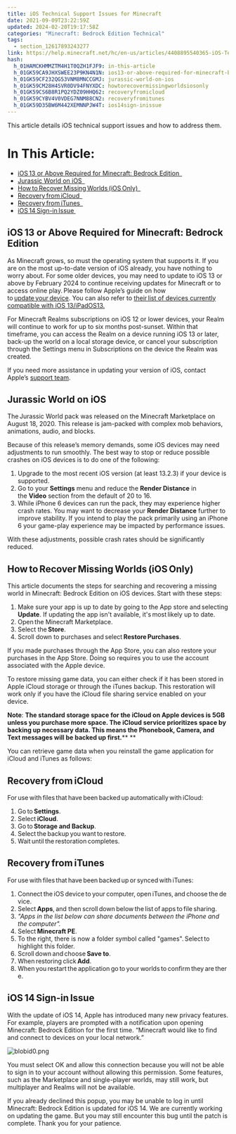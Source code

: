 ```yaml
---
title: iOS Technical Support Issues for Minecraft
date: 2021-09-09T23:22:59Z
updated: 2024-02-20T19:17:58Z
categories: "Minecraft: Bedrock Edition Technical"
tags:
  - section_12617893243277
link: https://help.minecraft.net/hc/en-us/articles/4408895540365-iOS-Technical-Support-Issues-for-Minecraft
hash:
  h_01HAMCKHMMZTM4H1T0QZH1FJF9: in-this-article
  h_01GK59CA9JHXSWEE23P9KN4N1N: ios13-or-above-required-for-minecraft-bedrock-edition
  h_01GK59CF232QG53VNM8MNCCGMJ: jurassic-world-on-ios
  h_01GK59CM28H4SVR0DV94FNYXDC: howtorecovermissingworldsiosonly
  h_01GK59CS6B8R1PQ2YDZ09HHQ62: recoveryfromicloud
  h_01GK59CYBV4V0VDEG7NNM88CN2: recoveryfromitunes
  h_01GK59D35BW6M442XEMNNPJW4T: ios14sign-inissue
---
```


This article details iOS technical support issues and how to address them.

# In This Article:

- [iOS 13 or Above Required for Minecraft: Bedrock Edition  ](#ios13-or-above-required-for-minecraft-bedrock-edition)
- [Jurassic World on iOS  ](#jurassic-world-on-ios)
- [How to Recover Missing Worlds (iOS Only)  ](#howtorecovermissingworldsiosonly)
- [Recovery from iCloud  ](#recoveryfromicloud)
- [Recovery from iTunes  ](#recoveryfromitunes)
- [iOS 14 Sign-in Issue ](#ios14sign-inissue)

## iOS 13 or Above Required for Minecraft: Bedrock Edition  

As Minecraft grows, so must the operating system that supports it. If you are on the most up-to-date version of iOS already, you have nothing to worry about. For some older devices, you may need to update to iOS 13 or above by February 2024 to continue receiving updates for Minecraft or to access online play. Please follow Apple’s guide on how to [update your device](https://support.apple.com/en-us/HT204204). You can also refer to [their list of devices currently compatible with iOS 13/iPadOS13.](https://support.apple.com/en-us/HT210327)

For Minecraft Realms subscriptions on iOS 12 or lower devices, your Realm will continue to work for up to six months post-sunset. Within that timeframe, you can access the Realm on a device running iOS 13 or later, back-up the world on a local storage device, or cancel your subscription through the Settings menu in Subscriptions on the device the Realm was created.

If you need more assistance in updating your version of iOS, contact Apple’s [support team](https://support.apple.com/).   

## Jurassic World on iOS  

The Jurassic World pack was released on the Minecraft Marketplace on August 18, 2020. This release is jam-packed with complex mob behaviors, animations, audio, and blocks.

Because of this release’s memory demands, some iOS devices may need adjustments to run smoothly. The best way to stop or reduce possible crashes on iOS devices is to do one of the following: 

1.  Upgrade to the most recent iOS version (at least 13.2.3) if your device is supported. 
2.  Go to your **Settings** menu and reduce the **Render Distance** in the **Video** section from the default of 20 to 16. 
3.  While iPhone 6 devices can run the pack, they may experience higher crash rates. You may want to decrease your **Render Distance** further to improve stability. If you intend to play the pack primarily using an iPhone 6 your game-play experience may be impacted by performance issues. 

With these adjustments, possible crash rates should be significantly reduced. 

## How to Recover Missing Worlds (iOS Only)  

This article documents the steps for searching and recovering a missing world in Minecraft: Bedrock Edition on iOS devices. Start with these steps:  

1.  Make sure your app is up to date by going to the App store and selecting **Update**. If updating the app isn't available, it's most likely up to date.  
2.  Open the Minecraft Marketplace.  
3.  Select the **Store**.  
4.  Scroll down to purchases and select **Restore Purchases**.  

If you made purchases through the App Store, you can also restore your purchases in the App Store. Doing so requires you to use the account associated with the Apple device. 

To restore missing game data, you can either check if it has been stored in Apple iCloud storage or through the iTunes backup. This restoration will work only if you have the iCloud file sharing service enabled on your device.  

**Note**: **The standard storage space for the iCloud on Apple devices is 5GB unless you purchase more space. The iCloud service prioritizes space by backing up necessary data. This means the Phonebook, Camera, and Text messages will be backed up first.**** **

You can retrieve game data when you reinstall the game application for iCloud and iTunes as follows: 

## Recovery from iCloud  

For use with files that have been backed up automatically with iCloud:  

1.  Go to **Settings**.  
2.  Select **iCloud**.  
3.  Go to **Storage and Backup**.  
4.  Select the backup you want to restore.  
5.  Wait until the restoration completes.   

## Recovery from iTunes  

For use with files that have been backed up or synced with iTunes:  

1.  Connect the iOS device to your computer, open iTunes, and choose the device.  
2.  Select **Apps**, and then scroll down below the list of apps to file sharing.  
3.  *"Apps in the list below can share documents between the iPhone and the computer".*  
4.  Select **Minecraft PE**.  
5.  To the right, there is now a folder symbol called "games". Select to highlight this folder.  
6.  Scroll down and choose **Save to**.  
7.  When restoring click **Add**.  
8.  When you restart the application go to your worlds to confirm they are there.  

## iOS 14 Sign-in Issue 

With the update of iOS 14, Apple has introduced many new privacy features. For example, players are prompted with a notification upon opening Minecraft: Bedrock Edition for the first time. “Minecraft would like to find and connect to devices on your local network.” 

![blobid0.png](https://minecrafthelp.zendesk.com/hc/article_attachments/4408902743181) 

You must select OK and allow this connection because you will not be able to sign in to your account without allowing this permission. Some features, such as the Marketplace and single-player worlds, may still work, but multiplayer and Realms will not be available. 

If you already declined this popup, you may be unable to log in until Minecraft: Bedrock Edition is updated for iOS 14. We are currently working on updating the game. But you may still encounter this bug until the patch is complete. Thank you for your patience.

